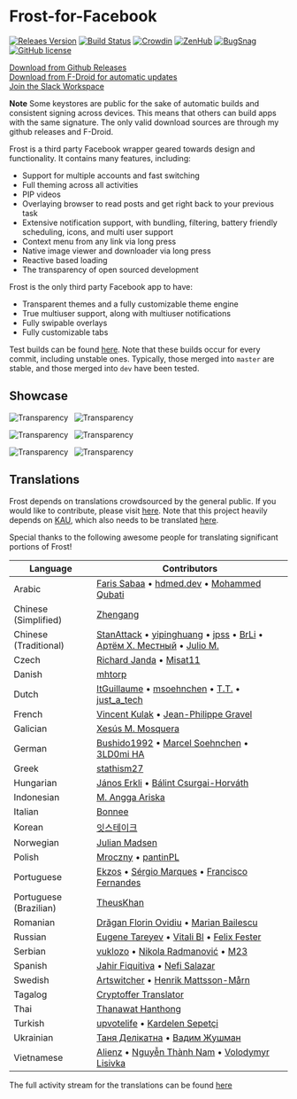 # Frost-for-Facebook

[![Releaes Version](https://img.shields.io/github/release/AllanWang/Frost-for-Facebook.svg)](https://github.com/AllanWang/Frost-for-Facebook/releases)
[![Build Status](https://travis-ci.com/AllanWang/Frost-for-Facebook.svg?branch=dev)](https://travis-ci.com/AllanWang/Frost-for-Facebook)
[![Crowdin](https://d322cqt584bo4o.cloudfront.net/frost-for-facebook/localized.svg)](https://crowdin.com/project/frost-for-facebook)
[![ZenHub](https://img.shields.io/badge/Shipping%20faster%20with-ZenHub-45529A.svg)](https://app.zenhub.com/workspace/o/allanwang/frost-for-facebook/boards)
[![BugSnag](https://img.shields.io/badge/Bug%20tracking%20with-BugSnag-37C2D9.svg)](https://www.bugsnag.com/)
[![GitHub license](https://img.shields.io/badge/license-GPL--v3-blue.svg)](https://raw.githubusercontent.com/AllanWang/Frost-for-Facebook/dev/LICENSE)

[Download from Github Releases](https://github.com/AllanWang/Frost-for-Facebook/releases) <br/>
[Download from F-Droid for automatic updates](https://f-droid.org/packages/com.pitchedapps.frost/) <br/>
[Join the Slack Workspace](https://frost-slack.allanwang.ca)

**Note** Some keystores are public for the sake of automatic builds and consistent signing across devices.
This means that others can build apps with the same signature. The only valid download sources are through my github releases and F-Droid.

Frost is a third party Facebook wrapper geared towards design and functionality.
It contains many features, including:
* Support for multiple accounts and fast switching
* Full theming across all activities
* PIP videos
* Overlaying browser to read posts and get right back to your previous task
* Extensive notification support, with bundling, filtering, battery friendly scheduling, icons, and multi user support
* Context menu from any link via long press
* Native image viewer and downloader via long press
* Reactive based loading
* The transparency of open sourced development

Frost is the only third party Facebook app to have:
* Transparent themes and a fully customizable theme engine
* True multiuser support, along with multiuser notifications
* Fully swipable overlays
* Fully customizable tabs

Test builds can be found [here](https://github.com/AllanWang/Frost-for-Facebook-APK-Builder/releases).
Note that these builds occur for every commit, including unstable ones.
Typically, those merged into `master` are stable, and those merged into `dev` have been tested.

## Showcase

![Transparency](https://raw.githubusercontent.com/AllanWang/Storage-Hub/master/frost/screenshots/thumbnails/frost_themes.png)&ensp;
![Transparency](https://raw.githubusercontent.com/AllanWang/Storage-Hub/master/frost/screenshots/thumbnails/frost_glass.png)

![Transparency](https://raw.githubusercontent.com/AllanWang/Storage-Hub/master/frost/screenshots/thumbnails/frost_multi_accounts.png)&ensp;
![Transparency](https://raw.githubusercontent.com/AllanWang/Storage-Hub/master/frost/screenshots/thumbnails/frost_pip.png)

![Transparency](https://raw.githubusercontent.com/AllanWang/Storage-Hub/master/frost/screenshots/thumbnails/frost_swipe.png)&ensp;
![Transparency](https://raw.githubusercontent.com/AllanWang/Storage-Hub/master/frost/screenshots/thumbnails/frost_quick_links.png)

## Translations

Frost depends on translations crowdsourced by the general public.
If you would like to contribute, please visit [here](https://crwd.in/frost-for-facebook).
Note that this project heavily depends on [KAU](https://github.com/AllanWang/KAU), which also needs to be translated [here](https://crwd.in/kotlin-android-utils).

Special thanks to the following awesome people for translating significant portions of Frost!

| Language | Contributors |
|----------|--------------|
| Arabic | [Faris Sabaa](https://crowdin.com/profile/farissabaa) &bull; [hdmed.dev](https://crowdin.com/profile/hdmed) &bull; [Mohammed Qubati](https://crowdin.com/profile/Mrkqubati) |
| Chinese (Simplified) | [Zhengang](https://crowdin.com/profile/Zhengang) |
| Chinese (Traditional) | [StanAttack](https://crowdin.com/profile/StanAttack) &bull; [yipinghuang](https://crowdin.com/profile/yipinghuang) &bull; [jpss](https://crowdin.com/profile/jpss) &bull; [BrLi](https://crowdin.com/profile/brli) &bull; [Артём Х. Местный](https://crowdin.com/profile/megaahmadf) &bull; [Julio M.](https://crowdin.com/profile/juliomc31) |
| Czech | [Richard Janda](https://crowdin.com/profile/risajanda) &bull; [Misat11](https://crowdin.com/profile/Misat11) |
| Danish | [mhtorp](https://crowdin.com/profile/mhtorp) |
| Dutch | [ItGuillaume](https://crowdin.com/profile/ltGuillaume) &bull; [msoehnchen](https://crowdin.com/profile/msoehnchen) &bull; [T.T.](https://crowdin.com/profile/LifeisallBeerndSkittles) &bull; [just_a_tech](https://crowdin.com/profile/just_a_tech) |
| French | [Vincent Kulak](https://github.com/VonOx) &bull; [Jean-Philippe Gravel](https://crowdin.com/profile/wokija) |
| Galician | [Xesús M. Mosquera](https://twitter.com/xesusmmc?lang=en) |
| German | [Bushido1992](https://forum.xda-developers.com/member.php?u=5179246) &bull; [Marcel Soehnchen](https://crowdin.com/profile/msoehnchen) &bull; [3LD0mi HA](https://forum.xda-developers.com/member.php?u=5860523) |
| Greek | [stathism27](https://github.com/stathism27) |
| Hungarian | [János Erkli](https://crowdin.com/profile/erklijani0521) &bull; [Bálint Csurgai-Horváth](https://crowdin.com/profile/cshbalint) |
| Indonesian | [M. Angga Ariska](https://www.youtube.com/channel/UCkqMw81s2aw7bYO-U2YhD7w) |
| Italian | [Bonnee](https://github.com/Bonnee) |
| Korean | [잇스테이크](https://crowdin.com/profile/bexco2010) |
| Norwegian | [Julian Madsen](https://crowdin.com/profile/julianmadsen1) |
| Polish | [Mroczny](https://crowdin.com/profile/Mroczny) &bull; [pantinPL](https://crowdin.com/profile/pantinPL) |
| Portuguese | [Ekzos](https://crowdin.com/profile/Ekzos) &bull; [Sérgio Marques](https://crowdin.com/profile/smarquespt) &bull; [Francisco Fernandes](https://crowdin.com/profile/alex2fernandes) |
| Portuguese (Brazilian) | [TheusKhan](https://crowdin.com/profile/TheusKhan) |
| Romanian | [Drăgan Florin Ovidiu](https://crowdin.com/profile/ovidiudragan2012) &bull; [Marian Bailescu](https://crowdin.com/profile/marianbailescu) |
| Russian | [Eugene Tareyev](https://crowdin.com/profile/haired) &bull; [Vitali Bl](https://crowdin.com/profile/vital0000000) &bull; [Felix Fester](https://crowdin.com/profile/slendy00880) |
| Serbian | [vuklozo](https://crowdin.com/profile/vuklozo) &bull; [Nikola Radmanović](https://crowdin.com/profile/nikoladradmanovic) &bull; [M23](https://crowdin.com/profile/M23) |
| Spanish | [Jahir Fiquitiva](https://jahirfiquitiva.me/) &bull; [Nefi Salazar](https://plus.google.com/u/0/105547968033551087431) |
| Swedish | [Artswitcher](https://crowdin.com/profile/Artswitcher) &bull; [Henrik Mattsson-Mårn](https://crowdin.com/profile/rchk) |
| Tagalog | [Cryptoffer Translator](https://crowdin.com/profile/toffer0219) |
| Thai | [Thanawat Hanthong](https://crowdin.com/profile/peet6015) |
| Turkish | [upvotelife](https://crowdin.com/profile/upvotelife) &bull; [Kardelen Sepetçi](https://crowdin.com/profile/kardeland) |
| Ukrainian | [Таня Делікатна](https://crowdin.com/profile/delikatna_i) &bull; [Вадим Жушман](https://crowdin.com/profile/android54544) |
| Vietnamese | [Alienz](https://crowdin.com/profile/alienyd) &bull; [Nguyễn Thành Nam](https://crowdin.com/profile/nguyenthanhnam_246) &bull; [Volodymyr Lisivka](https://crowdin.com/profile/vlisivka) |

The full activity stream for the translations can be found [here](https://crowdin.com/project/frost-for-facebook/activity_stream)
